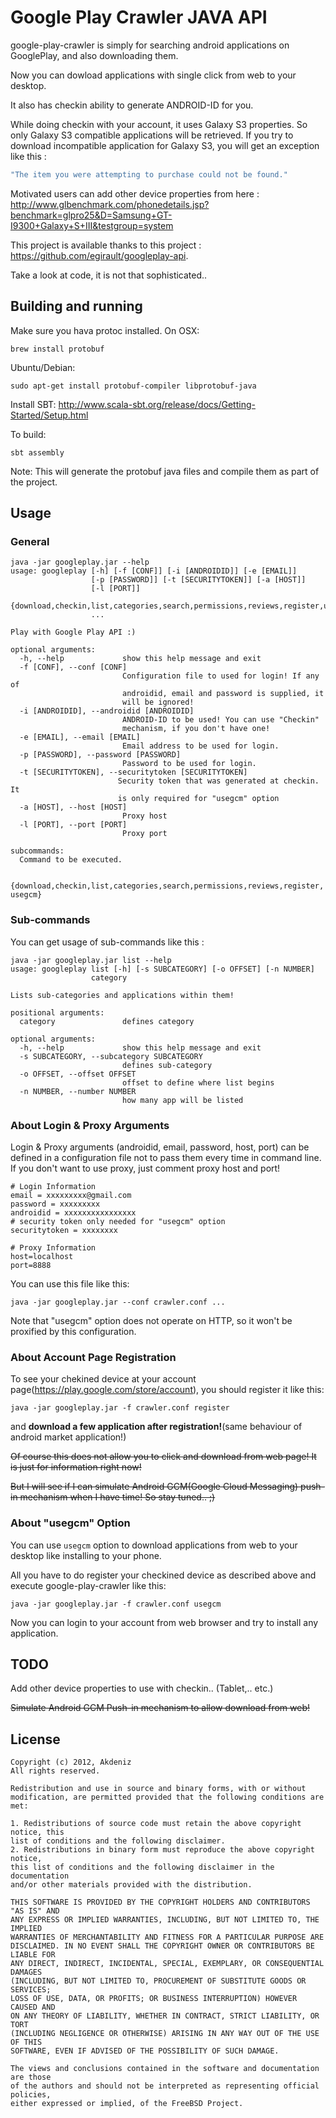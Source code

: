 Google Play Crawler JAVA API
===================

google-play-crawler is simply for searching android applications on GooglePlay, and also downloading them.

Now you can dowload applications with single click from web to your desktop. 

It also has checkin ability to generate ANDROID-ID for you. 

While doing checkin with your account, it uses Galaxy S3 properties. So only Galaxy S3 compatible applications will be retrieved.
If you try to download incompatible application for Galaxy S3, you will get an exception like this : 
```java
"The item you were attempting to purchase could not be found."
```

Motivated users can add other device properties from here : http://www.glbenchmark.com/phonedetails.jsp?benchmark=glpro25&D=Samsung+GT-I9300+Galaxy+S+III&testgroup=system


This project is available thanks to this project : https://github.com/egirault/googleplay-api. 


Take a look at code, it is not that sophisticated..

## Building and running

Make sure you hava protoc installed.
On OSX:
```
brew install protobuf
```

Ubuntu/Debian:
```
sudo apt-get install protobuf-compiler libprotobuf-java
```

Install SBT:
http://www.scala-sbt.org/release/docs/Getting-Started/Setup.html

To build:
```
sbt assembly
```
Note: This will generate the protobuf java files and compile them as part of the project.


## Usage

### General

    java -jar googleplay.jar --help
    usage: googleplay [-h] [-f [CONF]] [-i [ANDROIDID]] [-e [EMAIL]]
                      [-p [PASSWORD]] [-t [SECURITYTOKEN]] [-a [HOST]] 
                      [-l [PORT]]
                      {download,checkin,list,categories,search,permissions,reviews,register,usegcm}
                      ...

    Play with Google Play API :)
    
    optional arguments:
      -h, --help             show this help message and exit
      -f [CONF], --conf [CONF]
                             Configuration file to used for login! If any of
                             androidid, email and password is supplied, it
                             will be ignored!
      -i [ANDROIDID], --androidid [ANDROIDID]
                             ANDROID-ID to be used! You can use "Checkin"
                             mechanism, if you don't have one!
      -e [EMAIL], --email [EMAIL]
                             Email address to be used for login.
      -p [PASSWORD], --password [PASSWORD]
                             Password to be used for login.
      -t [SECURITYTOKEN], --securitytoken [SECURITYTOKEN]
                            Security token that was generated at checkin. It
                            is only required for "usegcm" option
      -a [HOST], --host [HOST]
                             Proxy host
      -l [PORT], --port [PORT]
                             Proxy port
    
    subcommands:
      Command to be executed.
    
      {download,checkin,list,categories,search,permissions,reviews,register, usegcm}

### Sub-commands

You can get usage of sub-commands like this :

    java -jar googleplay.jar list --help
    usage: googleplay list [-h] [-s SUBCATEGORY] [-o OFFSET] [-n NUMBER]
                      category
    
    Lists sub-categories and applications within them!
    
    positional arguments:
      category               defines category
    
    optional arguments:
      -h, --help             show this help message and exit
      -s SUBCATEGORY, --subcategory SUBCATEGORY
                             defines sub-category
      -o OFFSET, --offset OFFSET
                             offset to define where list begins
      -n NUMBER, --number NUMBER
                             how many app will be listed

### About Login & Proxy Arguments

Login & Proxy arguments (androidid, email, password, host, port) can be defined in a configuration file not to pass them every time in command line. 
If you don't want to use proxy, just comment proxy host and port!

    # Login Information
    email = xxxxxxxxx@gmail.com
    password = xxxxxxxxx
    androidid = xxxxxxxxxxxxxxxx
    # security token only needed for "usegcm" option
    securitytoken = xxxxxxxx
    
    # Proxy Information
    host=localhost
    port=8888
    
You can use this file like this:

    java -jar googleplay.jar --conf crawler.conf ...

Note that "usegcm" option does not operate on HTTP, so it won't be proxified by this configuration.  
    
### About Account Page Registration

To see your chekined device at your account page(https://play.google.com/store/account), you should register it like this:

    java -jar googleplay.jar -f crawler.conf register

and **download a few application after registration!**(same behaviour of android market application!)

~~Of course this does not allow you to click and download from web page! It is just for information right now!~~

~~But I will see if I can simulate Android GCM(Google Cloud Messaging) push-in mechanism when I have time! So stay tuned.. ;)~~

### About "usegcm" Option

You can use ``usegcm`` option to download applications from web to your desktop like installing to your phone.

All you have to do register your checkined device as described above and execute google-play-crawler like this:

    java -jar googleplay.jar -f crawler.conf usegcm

Now you can login to your account from web browser and try to install any application.


TODO
----
Add other device properties to use with checkin.. (Tablet,.. etc.)

~~Simulate Android GCM Push-in mechanism to allow download from web!~~

License
----
    Copyright (c) 2012, Akdeniz
    All rights reserved.
    
    Redistribution and use in source and binary forms, with or without
    modification, are permitted provided that the following conditions are met: 
    
    1. Redistributions of source code must retain the above copyright notice, this
    list of conditions and the following disclaimer. 
    2. Redistributions in binary form must reproduce the above copyright notice,
    this list of conditions and the following disclaimer in the documentation
    and/or other materials provided with the distribution. 

    THIS SOFTWARE IS PROVIDED BY THE COPYRIGHT HOLDERS AND CONTRIBUTORS "AS IS" AND
    ANY EXPRESS OR IMPLIED WARRANTIES, INCLUDING, BUT NOT LIMITED TO, THE IMPLIED
    WARRANTIES OF MERCHANTABILITY AND FITNESS FOR A PARTICULAR PURPOSE ARE
    DISCLAIMED. IN NO EVENT SHALL THE COPYRIGHT OWNER OR CONTRIBUTORS BE LIABLE FOR
    ANY DIRECT, INDIRECT, INCIDENTAL, SPECIAL, EXEMPLARY, OR CONSEQUENTIAL DAMAGES
    (INCLUDING, BUT NOT LIMITED TO, PROCUREMENT OF SUBSTITUTE GOODS OR SERVICES;
    LOSS OF USE, DATA, OR PROFITS; OR BUSINESS INTERRUPTION) HOWEVER CAUSED AND
    ON ANY THEORY OF LIABILITY, WHETHER IN CONTRACT, STRICT LIABILITY, OR TORT
    (INCLUDING NEGLIGENCE OR OTHERWISE) ARISING IN ANY WAY OUT OF THE USE OF THIS
    SOFTWARE, EVEN IF ADVISED OF THE POSSIBILITY OF SUCH DAMAGE.
    
    The views and conclusions contained in the software and documentation are those
    of the authors and should not be interpreted as representing official policies, 
    either expressed or implied, of the FreeBSD Project.
    
